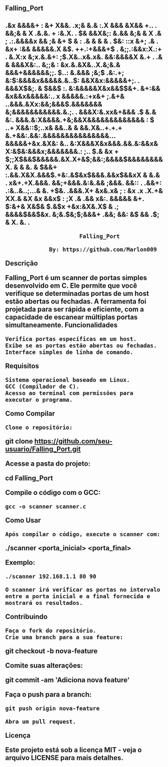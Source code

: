 <H2>Falling_Port<H2>
                            .&x                               
                                     &&&&+                              
                      :                  &+                            
                   X&&.                   .x;&                         
                    &.&                    :.X                         
                      &&&                   &X&&        +.. .          
                       &&;&                  & X       .&.&. +         
                        :&.X.               .  $&        &&X&;:        
                          &.&&    &;& &     X  .&     ; .:.&&&&x       
                            &&   ;& &+  $  & : .&    & &  & . $&:      
         ::x                 &+;    .& .  &x+ :&&     &&&&&.X  &$.     
       ++.:+&&&+$             . &;;.:&&x:X.:+    .  &.X:x &;x.&.&+:    
      ;$.X&..x&.x&.          &&:&&&&X &.+     . .& & &&&X&:.. &;;& :   
     &x.&.&X&..X.&;&.&        &&&+&&&&&&;;. $..:  &.&&& ;&;$  .&:.+;   
    &:$:&&&&x&&&&&.&..$:      &&X&x:&&&&&+;. .    &&&X$&;. & $&&$ :.   
    &:&&&&&X&x&&$$&+. &+:&&    &x&&x&&&&&:.. x     &&&&&.:+x&+ ;.&+&   
   ..&&&.&Xx:&&;&&&$.&&&&&&& &;&&&&&&&&&&&.&.;.  . &&&X:&.xx&+&&& .$   
   &.& &:. &&&.&:X&&&&.+&;&&X&&&&&&&&&&&&& : $ ..+ X&&::$;..x& &&..&   
   & &&.X&..+.+.+ &.+&&:.&&:.&&&&&&&&&&&&&&&...    &&&&&+&x.&X&: &..   
   &:X&&&X&x&&&.&&.&:&&x& X:&$&:&&&x;&&&&&&&.: ;.. $.& &x          +   
   $;;X$&&$&&&&&.&X.X+&$;&&:;&&&&$&&&&&&&&X.  & & &.               &   
   $&&+ :.&&.X&X.&&&$.+&:.&$&x$&&&.&&x$&&xX   & &.& .                  
   x&+.+X.&&&. &&;+&&&.&:&.&& ;&&&.   &&::   . .&&+:                   
   .:&..&..;...& &.                  +$&.    .&&&.X+                   
   &x&.x& ; :                        &x    .x .X.+&                    
   XX.&                             &X    &x   &&x$ :                  
   ;X                              .&  .&&     x&:.                    
                                   &&&&&        &+.                    
                                 $:&+&        X&$&                     
                                $.&$x    +&x:&X&.X$                    
                               & .;    &&&&$&&$&x.                     
                              &;&.$&;$;&&&+                            
                             .&&; &&:                                  
                             &$   &&                                    
                           .$;    &                                    
                           X.                                           
                          &.              
                          .   

                          Falling_Port                                  
                                                                         
                 By: https://github.com/Marlon009
                                                              
Descrição

Falling_Port é um scanner de portas simples desenvolvido em C. Ele permite que você verifique se determinadas portas de um host estão abertas ou fechadas. A ferramenta foi projetada para ser rápida e eficiente, com a capacidade de escanear múltiplas portas simultaneamente.
Funcionalidades

    Verifica portas específicas em um host.
    Exibe se as portas estão abertas ou fechadas.
    Interface simples de linha de comando.

Requisitos

    Sistema operacional baseado em Linux.
    GCC (Compilador de C).
    Acesso ao terminal com permissões para executar o programa.

Como Compilar

    Clone o repositório:

git clone https://github.com/seu-usuario/Falling_Port.git

Acesse a pasta do projeto:

cd Falling_Port

Compile o código com o GCC:

    gcc -o scanner scanner.c

Como Usar

    Após compilar o código, execute o scanner com:

./scanner <endereco IP> <porta_inicial> <porta_final>

Exemplo:

    ./scanner 192.168.1.1 80 90

    O scanner irá verificar as portas no intervalo entre a porta inicial e a final fornecida e mostrará os resultados.

Contribuindo

    Faça o fork do repositório.
    Crie uma branch para a sua feature:

git checkout -b nova-feature

Comite suas alterações:

git commit -am 'Adiciona nova feature'

Faça o push para a branch:

    git push origin nova-feature

    Abra um pull request.

Licença

Este projeto está sob a licença MIT - veja o arquivo LICENSE para mais detalhes.
